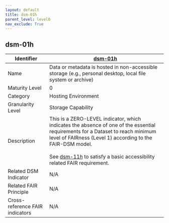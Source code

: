 ```yaml
---
layout: default
title: dsm-01h
parent_level: level0
nav_exclude: True
---
```


## dsm-01h

| Identifier | [dsm-01h](https://github.com/FAIRplus/Data-Maturity/blob/master/docs/_indicators/dsm-01h.md) |
| --------- | ----------|
| Name | Data or metadata is hosted in non-accessible  storage (e.g., personal desktop, local file system or archive) |
| Maturity Level | 0 |
| Category | Hosting Environment |
| Granularity Level | Storage Capability |
| Description | This is a ZERO-LEVEL indicator, which indicates the absence of one of the essential requirements for a Dataset to reach minimum level of FAIRness (Level 1) according to the FAIR-DSM model. <br><br> See [dsm-11h](https://fairplus.github.io/Data-Maturity/docs/Indicators/#dsm-11h) to satisfy a basic accessibility related FAIR requirement. |
| Related DSM Indicator| N/A |
| Related FAIR Principle | N/A |
| Cross-reference FAIR indicators | N/A |
